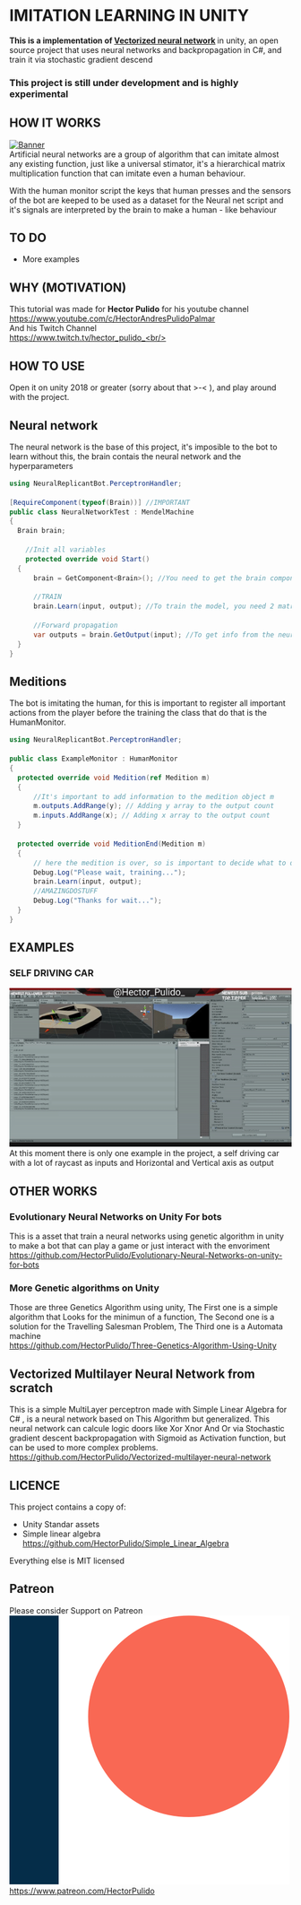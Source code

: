 # IMITATION LEARNING IN UNITY
<b>This is a implementation of [Vectorized neural network](https://github.com/HectorPulido/Vectorized-multilayer-neural-network) </b>in unity, an open source project that uses neural networks and backpropagation in C#, and train it via stochastic gradient descend  <br/>
### This project is still under development and is highly experimental

## HOW IT WORKS
[![Banner](http://img.youtube.com/vi/HRYYxJd9qiA/0.jpg)](https://www.youtube.com/watch?v=HRYYxJd9qiA) <br/>
Artificial neural networks are a group of algorithm that can imitate almost any existing function, just like a universal stimator, it's a hierarchical matrix multiplication function that can imitate even a human behaviour.

With the human monitor script the keys that human presses and the sensors of the bot are keeped to be used as a dataset for the Neural net script and it's signals are interpreted by the brain to make a human - like behaviour 

## TO DO
- More examples

## WHY (MOTIVATION)
This tutorial was made for <b>Hector Pulido</b> for his youtube channel <br/>
https://www.youtube.com/c/HectorAndresPulidoPalmar <br/>
And his Twitch Channel<br/>
https://www.twitch.tv/hector_pulido_<br/>

## HOW TO USE
Open it on unity 2018 or greater (sorry about that >-< ), and play around with the project.

## Neural network
The neural network is the base of this project, it's imposible to the bot to learn without this, the brain contais the neural network and the hyperparameters
```csharp
using NeuralReplicantBot.PerceptronHandler;

[RequireComponent(typeof(Brain))] //IMPORTANT
public class NeuralNetworkTest : MendelMachine
{
  Brain brain;

	//Init all variables
	protected override void Start()
  {
      brain = GetComponent<Brain>(); //You need to get the brain component from the gameobject
      
      //TRAIN
      brain.Learn(input, output); //To train the model, you need 2 matrix (the shape depends of the brain)
      
      //Forward propagation
      var outputs = brain.GetOutput(input); //To get info from the neural network you need to set input
  }	
}
```
## Meditions 
The bot is imitating the human, for this is important to register all important actions from the player before the training the class that do that is the HumanMonitor.
```csharp
using NeuralReplicantBot.PerceptronHandler;

public class ExampleMonitor : HumanMonitor
{
  protected override void Medition(ref Medition m)
  {          
      //It's important to add information to the medition object m
      m.outputs.AddRange(y); // Adding y array to the output count
      m.inputs.AddRange(x); // Adding x array to the output count
  }

  protected override void MeditionEnd(Medition m)
  {
      // here the medition is over, so is important to decide what to do with the information eg. train the neural network
      Debug.Log("Please wait, training...");
      brain.Learn(input, output);            
      //AMAZINGDOSTUFF
      Debug.Log("Thanks for wait...");
  }
}
```

## EXAMPLES

### SELF DRIVING CAR
![Example](/Images/ExampleImage.gif) <br/>
At this moment there is only one example in the project, a self driving car with a lot of raycast as inputs and Horizontal and Vertical axis as output

## OTHER WORKS 
### Evolutionary Neural Networks on Unity For bots
This is a asset that train a neural networks using genetic algorithm in unity to make a bot that can play a game or just interact with the envoriment <br/>
https://github.com/HectorPulido/Evolutionary-Neural-Networks-on-unity-for-bots
### More Genetic algorithms on Unity
Those are three Genetics Algorithm using unity, The First one is a simple algorithm that Looks for the minimun of a function, The Second one is a solution for the Travelling Salesman Problem, The Third one is a Automata machine <br/>
https://github.com/HectorPulido/Three-Genetics-Algorithm-Using-Unity
## Vectorized Multilayer Neural Network from scratch
This is a simple MultiLayer perceptron made with Simple Linear Algebra for C# , is a neural network based on This Algorithm but generalized. This neural network can calcule logic doors like Xor Xnor And Or via Stochastic gradient descent backpropagation with Sigmoid as Activation function, but can be used to more complex problems. <br/>
https://github.com/HectorPulido/Vectorized-multilayer-neural-network

## LICENCE
This project contains a copy of:
* Unity Standar assets
* Simple linear algebra https://github.com/HectorPulido/Simple_Linear_Algebra

Everything else is MIT licensed

## Patreon
Please consider Support on Patreon<br/>
![Please consider support on patreon](/Images/Patreon.png)<br/>
https://www.patreon.com/HectorPulido
